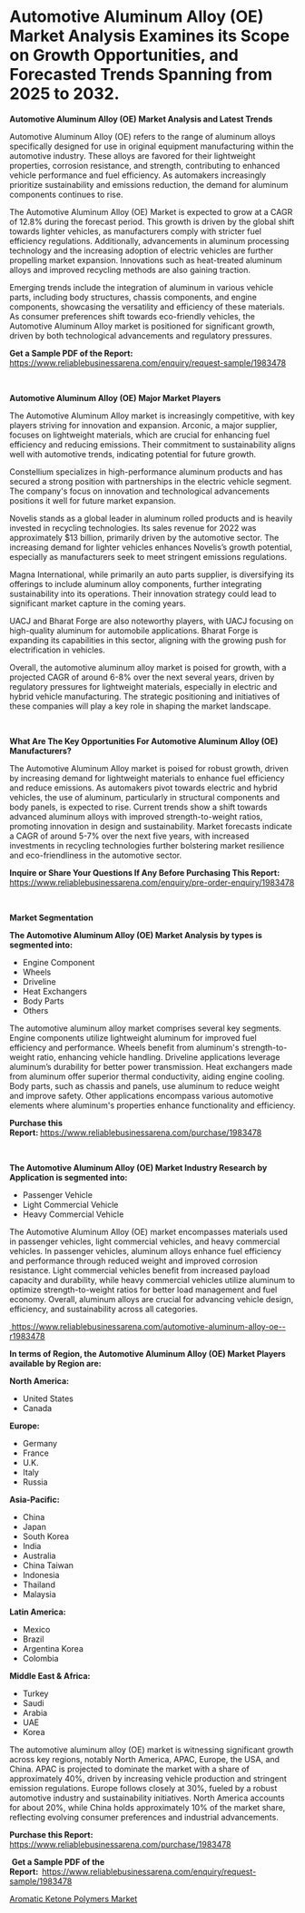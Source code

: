 <p><h1>Automotive Aluminum Alloy (OE) Market Analysis Examines its Scope on Growth Opportunities, and Forecasted Trends Spanning from 2025 to 2032.</h1></p><p><strong>Automotive Aluminum Alloy (OE) Market Analysis and Latest Trends</strong></p>
<p><p>Automotive Aluminum Alloy (OE) refers to the range of aluminum alloys specifically designed for use in original equipment manufacturing within the automotive industry. These alloys are favored for their lightweight properties, corrosion resistance, and strength, contributing to enhanced vehicle performance and fuel efficiency. As automakers increasingly prioritize sustainability and emissions reduction, the demand for aluminum components continues to rise.</p><p>The Automotive Aluminum Alloy (OE) Market is expected to grow at a CAGR of 12.8% during the forecast period. This growth is driven by the global shift towards lighter vehicles, as manufacturers comply with stricter fuel efficiency regulations. Additionally, advancements in aluminum processing technology and the increasing adoption of electric vehicles are further propelling market expansion. Innovations such as heat-treated aluminum alloys and improved recycling methods are also gaining traction.</p><p>Emerging trends include the integration of aluminum in various vehicle parts, including body structures, chassis components, and engine components, showcasing the versatility and efficiency of these materials. As consumer preferences shift towards eco-friendly vehicles, the Automotive Aluminum Alloy market is positioned for significant growth, driven by both technological advancements and regulatory pressures.</p></p>
<p><strong>Get a Sample PDF of the Report:&nbsp;</strong> <a href="https://www.reliablebusinessarena.com/enquiry/request-sample/1983478?utm_campaign=2138&utm_medium=2&utm_source=Github&utm_content=ia&utm_term=04022025&utm_id=automotive-aluminum-alloy-oe">https://www.reliablebusinessarena.com/enquiry/request-sample/1983478</a></p>
<p>&nbsp;</p>
<p><strong>Automotive Aluminum Alloy (OE) Major Market Players</strong></p>
<p><p>The Automotive Aluminum Alloy market is increasingly competitive, with key players striving for innovation and expansion. Arconic, a major supplier, focuses on lightweight materials, which are crucial for enhancing fuel efficiency and reducing emissions. Their commitment to sustainability aligns well with automotive trends, indicating potential for future growth.</p><p>Constellium specializes in high-performance aluminum products and has secured a strong position with partnerships in the electric vehicle segment. The company's focus on innovation and technological advancements positions it well for future market expansion.</p><p>Novelis stands as a global leader in aluminum rolled products and is heavily invested in recycling technologies. Its sales revenue for 2022 was approximately $13 billion, primarily driven by the automotive sector. The increasing demand for lighter vehicles enhances Novelis’s growth potential, especially as manufacturers seek to meet stringent emissions regulations.</p><p>Magna International, while primarily an auto parts supplier, is diversifying its offerings to include aluminum alloy components, further integrating sustainability into its operations. Their innovation strategy could lead to significant market capture in the coming years.</p><p>UACJ and Bharat Forge are also noteworthy players, with UACJ focusing on high-quality aluminum for automobile applications. Bharat Forge is expanding its capabilities in this sector, aligning with the growing push for electrification in vehicles. </p><p>Overall, the automotive aluminum alloy market is poised for growth, with a projected CAGR of around 6-8% over the next several years, driven by regulatory pressures for lightweight materials, especially in electric and hybrid vehicle manufacturing. The strategic positioning and initiatives of these companies will play a key role in shaping the market landscape.</p></p>
<p>&nbsp;</p>
<p><strong>What Are The Key Opportunities For Automotive Aluminum Alloy (OE) Manufacturers?</strong></p>
<p><p>The Automotive Aluminum Alloy market is poised for robust growth, driven by increasing demand for lightweight materials to enhance fuel efficiency and reduce emissions. As automakers pivot towards electric and hybrid vehicles, the use of aluminum, particularly in structural components and body panels, is expected to rise. Current trends show a shift towards advanced aluminum alloys with improved strength-to-weight ratios, promoting innovation in design and sustainability. Market forecasts indicate a CAGR of around 5-7% over the next five years, with increased investments in recycling technologies further bolstering market resilience and eco-friendliness in the automotive sector.</p></p>
<p><strong>Inquire or Share Your Questions If Any Before Purchasing This Report:</strong> <a href="https://www.reliablebusinessarena.com/enquiry/pre-order-enquiry/1983478?utm_campaign=2138&utm_medium=2&utm_source=Github&utm_content=ia&utm_term=04022025&utm_id=automotive-aluminum-alloy-oe">https://www.reliablebusinessarena.com/enquiry/pre-order-enquiry/1983478</a></p>
<p>&nbsp;</p>
<p><strong>Market Segmentation</strong></p>
<p><strong>The Automotive Aluminum Alloy (OE) Market Analysis by types is segmented into:</strong></p>
<p><ul><li>Engine Component</li><li>Wheels</li><li>Driveline</li><li>Heat Exchangers</li><li>Body Parts</li><li>Others</li></ul></p>
<p><p>The automotive aluminum alloy market comprises several key segments. Engine components utilize lightweight aluminum for improved fuel efficiency and performance. Wheels benefit from aluminum's strength-to-weight ratio, enhancing vehicle handling. Driveline applications leverage aluminum’s durability for better power transmission. Heat exchangers made from aluminum offer superior thermal conductivity, aiding engine cooling. Body parts, such as chassis and panels, use aluminum to reduce weight and improve safety. Other applications encompass various automotive elements where aluminum's properties enhance functionality and efficiency.</p></p>
<p><strong>Purchase this Report:&nbsp;</strong><a href="https://www.reliablebusinessarena.com/purchase/1983478?utm_campaign=2138&utm_medium=2&utm_source=Github&utm_content=ia&utm_term=04022025&utm_id=automotive-aluminum-alloy-oe">https://www.reliablebusinessarena.com/purchase/1983478</a></p>
<p>&nbsp;</p>
<p><strong>The Automotive Aluminum Alloy (OE) Market Industry Research by Application is segmented into:</strong></p>
<p><ul><li>Passenger Vehicle</li><li>Light Commercial Vehicle</li><li>Heavy Commercial Vehicle</li></ul></p>
<p><p>The Automotive Aluminum Alloy (OE) market encompasses materials used in passenger vehicles, light commercial vehicles, and heavy commercial vehicles. In passenger vehicles, aluminum alloys enhance fuel efficiency and performance through reduced weight and improved corrosion resistance. Light commercial vehicles benefit from increased payload capacity and durability, while heavy commercial vehicles utilize aluminum to optimize strength-to-weight ratios for better load management and fuel economy. Overall, aluminum alloys are crucial for advancing vehicle design, efficiency, and sustainability across all categories.</p></p>
<p><a href="https://www.reliablebusinessarena.com/automotive-aluminum-alloy-oe--r1983478?utm_campaign=2138&utm_medium=2&utm_source=Github&utm_content=ia&utm_term=04022025&utm_id=automotive-aluminum-alloy-oe">&nbsp;https://www.reliablebusinessarena.com/automotive-aluminum-alloy-oe--r1983478</a></p>
<p><strong>In terms of Region, the Automotive Aluminum Alloy (OE) Market Players available by Region are:</strong></p>
<p>
    <p> <strong> North America: </strong>
        <ul>
            <li>United States</li>
            <li>Canada</li>
        </ul>
        </p> 
    <p> <strong> Europe: </strong>
        <ul>
            <li>Germany</li>
            <li>France</li>
            <li>U.K.</li>
            <li>Italy</li>
            <li>Russia</li>
        </ul>
        </p> 
    <p> <strong> Asia-Pacific: </strong>
        <ul>
            <li>China</li>
            <li>Japan</li>
            <li>South Korea</li>
            <li>India</li>
            <li>Australia</li>
            <li>China Taiwan</li>
            <li>Indonesia</li>
            <li>Thailand</li>
            <li>Malaysia</li>
        </ul>
        </p> 
    <p> <strong> Latin America: </strong>
        <ul>
            <li>Mexico</li>
            <li>Brazil</li>
            <li>Argentina Korea</li>
            <li>Colombia</li>
        </ul>
        </p> 
    <p> <strong> Middle East & Africa: </strong>
        <ul>
            <li>Turkey</li>
            <li>Saudi</li>
            <li>Arabia</li>
            <li>UAE</li>
            <li>Korea</li>
        </ul>
    </p>
    </p>
<p><p>The automotive aluminum alloy (OE) market is witnessing significant growth across key regions, notably North America, APAC, Europe, the USA, and China. APAC is projected to dominate the market with a share of approximately 40%, driven by increasing vehicle production and stringent emission regulations. Europe follows closely at 30%, fueled by a robust automotive industry and sustainability initiatives. North America accounts for about 20%, while China holds approximately 10% of the market share, reflecting evolving consumer preferences and industrial advancements.</p></p>
<p><strong>Purchase this Report: </strong><a href="https://www.reliablebusinessarena.com/purchase/1983478?utm_campaign=2138&utm_medium=2&utm_source=Github&utm_content=ia&utm_term=04022025&utm_id=automotive-aluminum-alloy-oe">https://www.reliablebusinessarena.com/purchase/1983478</a></p>
<p>&nbsp;<strong>Get a Sample PDF of the Report:&nbsp;&nbsp;</strong><a href="https://www.reliablebusinessarena.com/enquiry/request-sample/1983478?utm_campaign=2138&utm_medium=2&utm_source=Github&utm_content=ia&utm_term=04022025&utm_id=automotive-aluminum-alloy-oe">https://www.reliablebusinessarena.com/enquiry/request-sample/1983478</a></p>
<p><strong></strong></p>
<p><p><a href="https://github.com/joannesouthgate/Market-Research-Report-List-5/blob/main/aromatic-ketone-polymers-market.md?utm_campaign=2138&utm_medium=2&utm_source=Github&utm_content=ia&utm_term=04022025&utm_id=automotive-aluminum-alloy-oe">Aromatic Ketone Polymers Market</a></p></p>